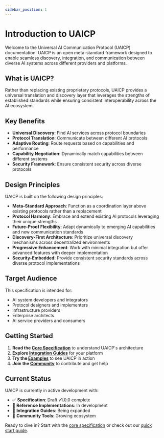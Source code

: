 ```yaml
---
sidebar_position: 1
---
```


# Introduction to UAICP

Welcome to the Universal AI Communication Protocol (UAICP) documentation. UAICP is an open meta-standard framework designed to enable seamless discovery, integration, and communication between diverse AI systems across different providers and platforms.

## What is UAICP?

Rather than replacing existing proprietary protocols, UAICP provides a universal translation and discovery layer that leverages the strengths of established standards while ensuring consistent interoperability across the AI ecosystem.

## Key Benefits

- **Universal Discovery**: Find AI services across protocol boundaries
- **Protocol Translation**: Communicate between different AI protocols  
- **Adaptive Routing**: Route requests based on capabilities and performance
- **Capability Negotiation**: Dynamically match capabilities between different systems
- **Security Framework**: Ensure consistent security across diverse protocols

## Design Principles

UAICP is built on the following design principles:

- **Meta-Standard Approach**: Function as a coordination layer above existing protocols rather than a replacement
- **Protocol Harmony**: Embrace and extend existing AI protocols leveraging their unique strengths
- **Future-Proof Flexibility**: Adapt dynamically to emerging AI capabilities and new communication standards
- **Discovery-First Architecture**: Prioritize universal discovery mechanisms across decentralized environments
- **Progressive Enhancement**: Work with minimal integration but offer advanced features with deeper implementation
- **Security-Embedded**: Provide consistent security standards across diverse protocol implementations

## Target Audience

This specification is intended for:
- AI system developers and integrators
- Protocol designers and implementers
- Infrastructure providers
- Enterprise architects
- AI service providers and consumers

## Getting Started

1. **Read the [Core Specification](./specification)** to understand UAICP's architecture
2. **Explore [Integration Guides](../integration-guides)** for your platform
3. **Try the [Examples](../examples)** to see UAICP in action
4. **Join the [Community](/community)** to contribute and get help

## Current Status

UAICP is currently in active development with:

- ✅ **Specification**: Draft v1.0.0 complete
- 🔄 **Reference Implementations**: In development
- 🔄 **Integration Guides**: Being expanded
- 🔄 **Community Tools**: Growing ecosystem

Ready to dive in? Start with the [core specification](./specification) or check out our [quick start guide](./quick-start).

